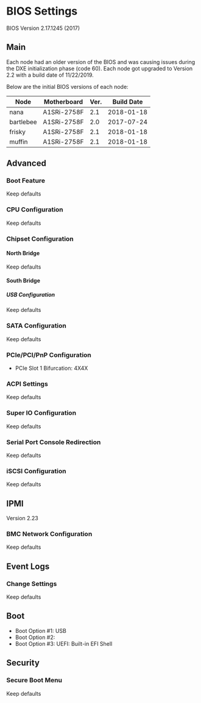 # BIOS Settings

BIOS Version 2.17.1245 (2017)

## Main

Each node had an older version of the BIOS and was causing issues during the DXE initialization phase (code 60). Each node got upgraded to Version 2.2 with a build date of 11/22/2019.

Below are the initial BIOS versions of each node:

| Node      | Motherboard | Ver. | Build Date  |
| --------- | ----------- | ---- | ----------- |
| nana      | A1SRi-2758F | 2.1  | 2018-01-18  |
| bartlebee | A1SRi-2758F | 2.0  | 2017-07-24  |
| frisky    | A1SRi-2758F | 2.1  | 2018-01-18  |
| muffin    | A1SRi-2758F | 2.1  | 2018-01-18  |

## Advanced

### Boot Feature

Keep defaults

### CPU Configuration

Keep defaults

### Chipset Configuration

#### North Bridge

Keep defaults

#### South Bridge

##### USB Configuration

Keep defaults

### SATA Configuration

Keep defaults

### PCIe/PCI/PnP Configuration

- PCIe Slot 1 Bifurcation: 4X4X

### ACPI Settings

Keep defaults

### Super IO Configuration

Keep defaults

### Serial Port Console Redirection

Keep defaults

### iSCSI Configuration

Keep defaults

## IPMI

Version 2.23

### BMC Network Configuration

Keep defaults

## Event Logs

### Change Settings

Keep defaults

## Boot

- Boot Option #1: USB
- Boot Option #2:
- Boot Option #3: UEFI: Built-in EFI Shell

## Security

### Secure Boot Menu

Keep defaults

